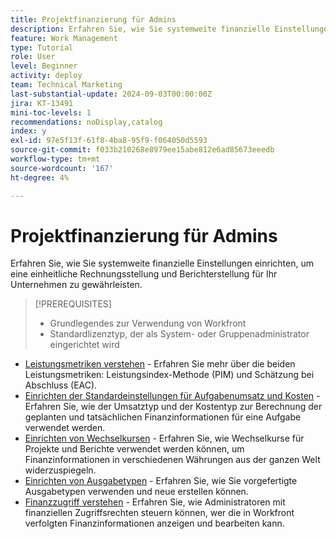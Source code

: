 ```yaml
---
title: Projektfinanzierung für Admins
description: Erfahren Sie, wie Sie systemweite finanzielle Einstellungen einrichten, um eine einheitliche Rechnungsstellung und Berichterstellung für Ihr Unternehmen zu gewährleisten.
feature: Work Management
type: Tutorial
role: User
level: Beginner
activity: deploy
team: Technical Marketing
last-substantial-update: 2024-09-03T00:00:00Z
jira: KT-13491
mini-toc-levels: 1
recommendations: noDisplay,catalog
index: y
exl-id: 97e5f13f-61f8-4ba8-95f9-f064050d5593
source-git-commit: f033b210268e8979ee15abe812e6ad85673eeedb
workflow-type: tm+mt
source-wordcount: '167'
ht-degree: 4%

---
```


# Projektfinanzierung für Admins

Erfahren Sie, wie Sie systemweite finanzielle Einstellungen einrichten, um eine einheitliche Rechnungsstellung und Berichterstellung für Ihr Unternehmen zu gewährleisten.


>[!PREREQUISITES]
>
>* Grundlegendes zur Verwendung von Workfront
>* Standardlizenztyp, der als System- oder Gruppenadministrator eingerichtet wird

* [Leistungsmetriken verstehen](understand-performance-metrics.md) - Erfahren Sie mehr über die beiden Leistungsmetriken: Leistungsindex-Methode (PIM) und Schätzung bei Abschluss (EAC).
* [Einrichten der Standardeinstellungen für Aufgabenumsatz und Kosten](set-up-task-revenue-and-cost-defaults.md) - Erfahren Sie, wie der Umsatztyp und der Kostentyp zur Berechnung der geplanten und tatsächlichen Finanzinformationen für eine Aufgabe verwendet werden.
* [Einrichten von Wechselkursen](set-up-exchange-rates.md) - Erfahren Sie, wie Wechselkurse für Projekte und Berichte verwendet werden können, um Finanzinformationen in verschiedenen Währungen aus der ganzen Welt widerzuspiegeln.
* [Einrichten von Ausgabetypen](set-up-expense-types.md) - Erfahren Sie, wie Sie vorgefertigte Ausgabetypen verwenden und neue erstellen können.
* [Finanzzugriff verstehen](understand-financial-access.md) - Erfahren Sie, wie Administratoren mit finanziellen Zugriffsrechten steuern können, wer die in Workfront verfolgten Finanzinformationen anzeigen und bearbeiten kann.
